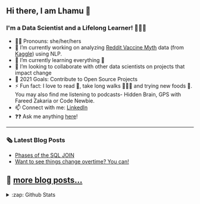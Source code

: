 <h2 align="left">Hi there, I am Lhamu 👋</h2>
<h3 align="left">I'm a Data Scientist and a Lifelong Learner! 🤔🔎📖</h3>

- 👩🏻 Pronouns: she/her/hers
- 🔭 I’m currently working on analyzing [Reddit Vaccine Myth](https://github.com/Yeshi341/reddit_vacccine_myths) data (from [Kaggle](https://www.kaggle.com/gpreda/reddit-vaccine-myths)) using NLP.
- 🌱 I’m currently learning everything 🤣 
- 👯 I’m looking to collaborate with other data scientists on projects that impact change
- 🥅 2021 Goals: Contribute to Open Source Projects 
- ⚡ Fun fact: I love to read 📘, take long walks 🚶🏻‍♀️ and trying new foods 🤤. You may also find me listening to podcasts- Hidden Brain, GPS with Fareed Zakaria or Code Newbie.
- 📫 Connect with me: [LinkedIn]
- ❓❓ Ask me anything [here](https://github.com/Yeshi341/Yeshi341/issues/8)!
---

<h3>🗞 Latest Blog Posts</h3>

<!-- BLOG-POST-LIST:START -->
- [Phases of the SQL JOIN](https://lhamu.medium.com/phases-of-the-sql-join-80bf9e116539?source=rss-cc35fd4d7fb6------2)
- [Want to see things change overtime? You can!](https://lhamu.medium.com/want-to-see-things-change-overtime-you-can-29616865518e?source=rss-cc35fd4d7fb6------2)
<!-- BLOG-POST-LIST:END -->

🔷 [more blog posts...][Blog]
---

<details>
  <summary>:zap: Github Stats</summary>
  
  <img align="left" alt="Lhamu's GitHub stats" src="https://github-readme-stats.vercel.app/api?username=Yeshi341&show_icons=true$hide_border=true" />

</details>
  

[LinkedIn]: https://www.linkedin.com/in/lhamutsering/
[Blog]: https://lhamu.medium.com/
